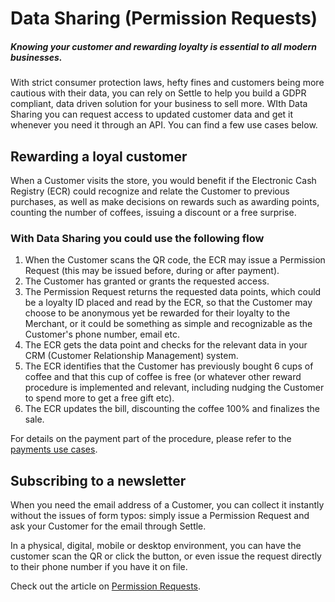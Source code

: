 # Data Sharing (Permission Requests)

##### Knowing your customer and rewarding loyalty is essential to all modern businesses.

With strict consumer protection laws, hefty fines and customers being more cautious with their data, you can rely on Settle to help you build a GDPR compliant, data driven solution for your business to sell more. WIth Data Sharing you can request access to updated customer data and get it whenever you need it through an API. You can find a few use cases below.

## Rewarding a loyal customer

When a Customer visits the store, you would benefit if the Electronic Cash Registry (ECR) could recognize and relate the Customer to previous purchases, as well as make decisions on rewards such as awarding points, counting the number of coffees, issuing a discount or a free surprise.

### With Data Sharing you could use the following flow

1. When the Customer scans the QR code, the ECR may issue a Permission Request (this may be issued before, during or after payment).
2. The Customer has granted or grants the requested access.
3. The Permission Request returns the requested data points, which could be a loyalty ID placed and read by the ECR, so that the Customer may choose to be anonymous yet be rewarded for their loyalty to the Merchant, or it could be something as simple and recognizable as the Customer's phone number, email etc.
4. The ECR gets the data point and checks for the relevant data in your CRM (Customer Relationship Management) system.
5. The ECR identifies that the Customer has previously bought 6 cups of coffee and that this cup of coffee is free (or whatever other reward procedure is implemented and relevant, including nudging the Customer to spend more to get a free gift etc).
6. The ECR updates the bill, discounting the coffee 100% and finalizes the sale.

For details on the payment part of the procedure, please refer to the [payments use cases](../merchant-api/ZG9jOjMyNjUzNjM5-settle-at-checkout).

## Subscribing to a newsletter

When you need the email address of a Customer, you can collect it instantly without the issues of form typos: simply issue a Permission Request and ask your Customer for the email through Settle.

In a physical, digital, mobile or desktop environment, you can have the customer scan the QR or click the button, or even issue the request directly to their phone number if you have it on file.

Check out the article on [Permission Requests](../merchant-api/ZG9jOjMyNTkzNjQ3-permission-request).